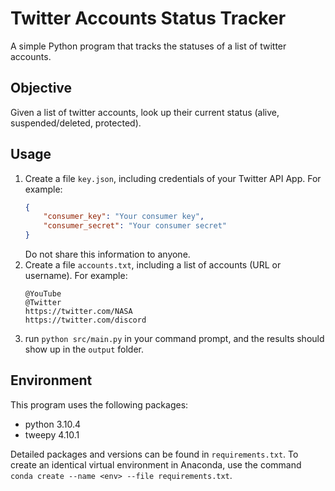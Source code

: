 # Twitter Accounts Status Tracker

A simple Python program that tracks the statuses of a list of twitter accounts.

## Objective
Given a list of twitter accounts, look up their current status (alive, suspended/deleted, protected).

## Usage
1. Create a file `key.json`, including credentials of your Twitter API App. For example:
    ```json
    {
        "consumer_key": "Your consumer key",
        "consumer_secret": "Your consumer secret"
    }
    ```
    Do not share this information to anyone.
1. Create a file `accounts.txt`, including a list of accounts (URL or username). For example:
    ```
    @YouTube
    @Twitter
    https://twitter.com/NASA
    https://twitter.com/discord
    ```
1. run `python src/main.py` in your command prompt, and the results should show up in the `output` folder.

## Environment

This program uses the following packages:
- python 3.10.4
- tweepy 4.10.1

Detailed packages and versions can be found in `requirements.txt`. To create an identical virtual environment in Anaconda, use the command `conda create --name <env> --file requirements.txt`.
